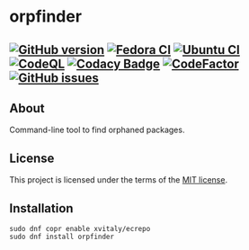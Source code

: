 # orpfinder

[![GitHub version](https://img.shields.io/github/v/release/xvitaly/orpfinder?sort=semver&color=brightgreen&logo=git&logoColor=white)](https://github.com/xvitaly/orpfinder/releases)
[![Fedora CI](https://github.com/xvitaly/orpfinder/actions/workflows/fedora.yml/badge.svg)](https://github.com/xvitaly/orpfinder/actions/workflows/fedora.yml)
[![Ubuntu CI](https://github.com/xvitaly/orpfinder/actions/workflows/ubuntu.yml/badge.svg)](https://github.com/xvitaly/orpfinder/actions/workflows/ubuntu.yml)
[![CodeQL](https://github.com/xvitaly/orpfinder/actions/workflows/codeql.yml/badge.svg)](https://github.com/xvitaly/orpfinder/actions/workflows/codeql.yml)
[![Codacy Badge](https://app.codacy.com/project/badge/Grade/269e90827fa5459db0ed7305f6f74ec0)](https://www.codacy.com/gh/xvitaly/orpfinder/dashboard)
[![CodeFactor](https://www.codefactor.io/repository/github/xvitaly/orpfinder/badge)](https://www.codefactor.io/repository/github/xvitaly/orpfinder)
[![GitHub issues](https://img.shields.io/github/issues/xvitaly/orpfinder.svg?label=issues&maxAge=180)](https://github.com/xvitaly/orpfinder/issues)
---

## About

Command-line tool to find orphaned packages.

## License

This project is licensed under the terms of the [MIT license](LICENSE).

## Installation

```
sudo dnf copr enable xvitaly/ecrepo
sudo dnf install orpfinder
```
